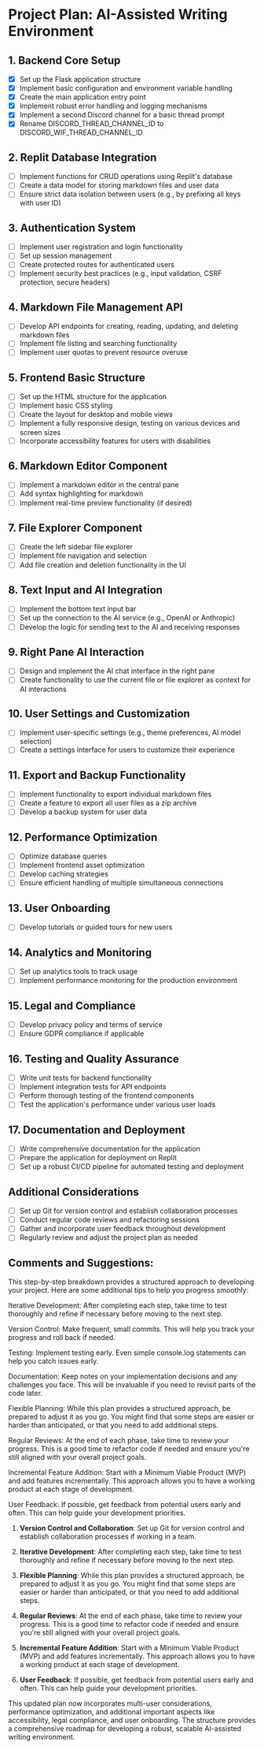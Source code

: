 # Project Plan: AI-Assisted Writing Environment

## 1. Backend Core Setup
- [x] Set up the Flask application structure
- [x] Implement basic configuration and environment variable handling
- [x] Create the main application entry point
- [x] Implement robust error handling and logging mechanisms
- [x] Implement a second Discord channel for a basic thread prompt
- [x] Rename DISCORD_THREAD_CHANNEL_ID to DISCORD_WIF_THREAD_CHANNEL_ID

## 2. Replit Database Integration
- [ ] Implement functions for CRUD operations using Replit's database
- [ ] Create a data model for storing markdown files and user data
- [ ] Ensure strict data isolation between users (e.g., by prefixing all keys with user ID)

## 3. Authentication System
- [ ] Implement user registration and login functionality
- [ ] Set up session management
- [ ] Create protected routes for authenticated users
- [ ] Implement security best practices (e.g., input validation, CSRF protection, secure headers)

## 4. Markdown File Management API
- [ ] Develop API endpoints for creating, reading, updating, and deleting markdown files
- [ ] Implement file listing and searching functionality
- [ ] Implement user quotas to prevent resource overuse

## 5. Frontend Basic Structure
- [ ] Set up the HTML structure for the application
- [ ] Implement basic CSS styling
- [ ] Create the layout for desktop and mobile views
- [ ] Implement a fully responsive design, testing on various devices and screen sizes
- [ ] Incorporate accessibility features for users with disabilities

## 6. Markdown Editor Component
- [ ] Implement a markdown editor in the central pane
- [ ] Add syntax highlighting for markdown
- [ ] Implement real-time preview functionality (if desired)

## 7. File Explorer Component
- [ ] Create the left sidebar file explorer
- [ ] Implement file navigation and selection
- [ ] Add file creation and deletion functionality in the UI

## 8. Text Input and AI Integration
- [ ] Implement the bottom text input bar
- [ ] Set up the connection to the AI service (e.g., OpenAI or Anthropic)
- [ ] Develop the logic for sending text to the AI and receiving responses

## 9. Right Pane AI Interaction
- [ ] Design and implement the AI chat interface in the right pane
- [ ] Create functionality to use the current file or file explorer as context for AI interactions

## 10. User Settings and Customization
- [ ] Implement user-specific settings (e.g., theme preferences, AI model selection)
- [ ] Create a settings interface for users to customize their experience

## 11. Export and Backup Functionality
- [ ] Implement functionality to export individual markdown files
- [ ] Create a feature to export all user files as a zip archive
- [ ] Develop a backup system for user data

## 12. Performance Optimization
- [ ] Optimize database queries
- [ ] Implement frontend asset optimization
- [ ] Develop caching strategies
- [ ] Ensure efficient handling of multiple simultaneous connections

## 13. User Onboarding
- [ ] Develop tutorials or guided tours for new users

## 14. Analytics and Monitoring
- [ ] Set up analytics tools to track usage
- [ ] Implement performance monitoring for the production environment

## 15. Legal and Compliance
- [ ] Develop privacy policy and terms of service
- [ ] Ensure GDPR compliance if applicable

## 16. Testing and Quality Assurance
- [ ] Write unit tests for backend functionality
- [ ] Implement integration tests for API endpoints
- [ ] Perform thorough testing of the frontend components
- [ ] Test the application's performance under various user loads

## 17. Documentation and Deployment
- [ ] Write comprehensive documentation for the application
- [ ] Prepare the application for deployment on Replit
- [ ] Set up a robust CI/CD pipeline for automated testing and deployment

## Additional Considerations

- [ ] Set up Git for version control and establish collaboration processes
- [ ] Conduct regular code reviews and refactoring sessions
- [ ] Gather and incorporate user feedback throughout development
- [ ] Regularly review and adjust the project plan as needed

## Comments and Suggestions:

This step-by-step breakdown provides a structured approach to developing your project. Here are some additional tips to help you progress smoothly:

Iterative Development: After completing each step, take time to test thoroughly and refine if necessary before moving to the next step.

Version Control: Make frequent, small commits. This will help you track your progress and roll back if needed.

Testing: Implement testing early. Even simple console.log statements can help you catch issues early.

Documentation: Keep notes on your implementation decisions and any challenges you face. This will be invaluable if you need to revisit parts of the code later.

Flexible Planning: While this plan provides a structured approach, be prepared to adjust it as you go. You might find that some steps are easier or harder than anticipated, or that you need to add additional steps.

Regular Reviews: At the end of each phase, take time to review your progress. This is a good time to refactor code if needed and ensure you're still aligned with your overall project goals.

Incremental Feature Addition: Start with a Minimum Viable Product (MVP) and add features incrementally. This approach allows you to have a working product at each stage of development.

User Feedback: If possible, get feedback from potential users early and often. This can help guide your development priorities.

1. **Version Control and Collaboration**: Set up Git for version control and establish collaboration processes if working in a team.

2. **Iterative Development**: After completing each step, take time to test thoroughly and refine if necessary before moving to the next step.

3. **Flexible Planning**: While this plan provides a structured approach, be prepared to adjust it as you go. You might find that some steps are easier or harder than anticipated, or that you need to add additional steps.

4. **Regular Reviews**: At the end of each phase, take time to review your progress. This is a good time to refactor code if needed and ensure you're still aligned with your overall project goals.

5. **Incremental Feature Addition**: Start with a Minimum Viable Product (MVP) and add features incrementally. This approach allows you to have a working product at each stage of development.

6. **User Feedback**: If possible, get feedback from potential users early and often. This can help guide your development priorities.

This updated plan now incorporates multi-user considerations, performance optimization, and additional important aspects like accessibility, legal compliance, and user onboarding. The structure provides a comprehensive roadmap for developing a robust, scalable AI-assisted writing environment.